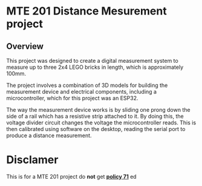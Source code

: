 # MTE 201 Distance Mesurement project
## Overview
This project was designed to create a digital measurement system to measure up to three 2x4 LEGO bricks in length, which is approximately 100mm.

The project involves a combination of 3D models for building the measurement device and electrical components, including a microcontroller, which for this project was an ESP32.

The way the measurement device works is by sliding one prong down the side of a rail which has a resistive strip attached to it. By doing this, the voltage divider circuit changes the voltage the microcontroller reads. This is then calibrated using software on the desktop, reading the serial port to produce a distance measurement.

# Disclamer
This is for a MTE 201 project do **not** get **[policy 71]([https://link-url-here.org](https://uwaterloo.ca/engineering/procedures-related-academic-offences-and-policy-71)https://uwaterloo.ca/engineering/procedures-related-academic-offences-and-policy-71)** ed
